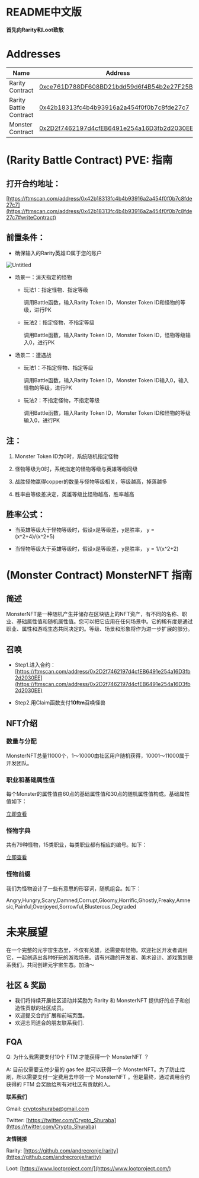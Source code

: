 # README中文版

**首先向Rarity和Loot致敬**

# Addresses

| Name      | Address |
| ----------- | ----------- |
| Rarity Contract          | [0xce761D788DF608BD21bdd59d6f4B54b2e27F25Bb](https://ftmscan.com/address/0xce761D788DF608BD21bdd59d6f4B54b2e27F25Bb)       |
| Rarity Battle Contract   | [0x42b18313fc4b4b93916a2a454f0f0b7c8fde27c7](https://ftmscan.com/address/0x42b18313fc4b4b93916a2a454f0f0b7c8fde27c7)       |
| Monster Contract         | [0x2D2f7462197d4cfEB6491e254a16D3fb2d2030EE](https://ftmscan.com/address/0x2D2f7462197d4cfEB6491e254a16D3fb2d2030EE)       |


# (Rarity Battle Contract) PVE: 指南

## 打开合约地址：

[https://ftmscan.com/address/0x42b18313fc4b4b93916a2a454f0f0b7c8fde27c7](https://ftmscan.com/address/0x42b18313fc4b4b93916a2a454f0f0b7c8fde27c7#writeContract)

## 前置条件：

- 确保输入的Rarity英雄ID属于您的账户

![Untitled](https://github.com/crypto-shuraba/MonsterNFT/blob/main/README/guide.png)

- 场景一：消灭指定的怪物

    - 玩法1：指定怪物、指定等级

        调用Battle函数，输入Rarity Token ID，Monster Token ID和怪物的等级，进行PK

    - 玩法2：指定怪物，不指定等级

        调用Battle函数，输入Rarity Token ID，Monster Token ID，怪物等级输入0，进行PK

- 场景二：遭遇战

    - 玩法1：不指定怪物、指定等级

        调用Battle函数，输入Rarity Token ID，Monster Token ID输入0，输入怪物的等级，进行PK

    - 玩法2：不指定怪物，不指定等级

        调用Battle函数，输入Rarity Token ID，Monster Token ID和怪物的等级输入0，进行PK

## 注：

1. Monster Token ID为0时，系统随机指定怪物

2. 怪物等级为0时，系统指定的怪物等级与英雄等级同级

3. 战胜怪物赢得copper的数量与怪物等级相关，等级越高，掉落越多

4. 胜率由等级差决定，英雄等级比怪物越高，胜率越高

## 胜率公式：

- 当英雄等级大于怪物等级时，假设x是等级差，y是胜率，
    y = (x^2+4)/(x^2+5)

- 当怪物等级大于英雄等级时，假设x是等级差，y是胜率，
    y = 1/(x^2+2)


# (Monster Contract) MonsterNFT 指南

## 简述

MonsterNFT是一种随机产生并储存在区块链上的NFT资产，有不同的名称、职业、基础属性值和随机属性值。您可以把它应用在任何场景中。它的稀有度是通过职业、属性和游戏生态共同决定的。等级、场景和形象将作为进一步扩展的部分。


## 召唤

- Step1.进入合约：[https://ftmscan.com/address/0x2D2f7462197d4cfEB6491e254a16D3fb2d2030EE](https://ftmscan.com/address/0x2D2f7462197d4cfEB6491e254a16D3fb2d2030EE)

- Step2.用Claim函数支付**10ftm**召唤怪兽

## NFT介绍

### 数量与分配

MonsterNFT总量11000个，1～10000由社区用户随机获得，10001～11000属于开发团队。

### 职业和基础属性值

每个Monster的属性值由60点的基础属性值和30点的随机属性值构成。基础属性值如下：

[立即查看](https://github.com/crypto-shuraba/MonsterNFT/blob/main/README/Instantly1.csv)


### 怪物字典

共有79种怪物，15类职业，每类职业都有相应的编号。如下：

[立即查看](https://github.com/crypto-shuraba/MonsterNFT/blob/main/README/Instantly2.csv)

### 怪物前缀

我们为怪物设计了一些有意思的形容词，随机组合。如下：

Angry,Hungry,Scary,Damned,Corrupt,Gloomy,Horrific,Ghostly,Freaky,Amnesic,Painful,Overjoyed,Sorrowful,Blusterous,Degraded

# 未来展望

在一个完整的元宇宙生态里，不仅有英雄，还需要有怪物。欢迎社区开发者调用它，一起创造出各种好玩的游戏场景。请有兴趣的开发者、美术设计、游戏策划联系我们，共同创建元宇宙生态。加油～

## 社区 & 奖励

- 我们将持续开展社区活动并奖励为 Rarity 和 MonsterNFT 提供好的点子和创造性贡献的社区成员。
- 欢迎提交合约扩展和前端页面。
- 欢迎志同道合的朋友联系我们.

## FQA

Q: 为什么我需要支付10个 FTM 才能获得一个 MonsterNFT ？

A: 目前仅需要支付少量的 gas fee 就可以获得一个 MonsterNFT。为了防止烂刷，所以需要支付一定费用去申领一个 MonsterNFT 。但是最终，通过调用合约获得的 FTM 会奖励给所有对社区有贡献的人。


**联系我们**

Gmail: [cryptoshuraba@gmail.com](mailto:cryptoshuraba@gmail.com)

Twitter: [https://twitter.com/Crypto_Shuraba](https://twitter.com/Crypto_Shuraba)

**友情链接**

Rarity: [https://github.com/andrecronje/rarity](https://github.com/andrecronje/rarity)

Loot: [https://www.lootproject.com/](https://www.lootproject.com/)

